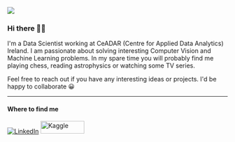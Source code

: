 ![](https://komarev.com/ghpvc/?username=vkasojhaa)

### Hi there 👋🏻

I'm a Data Scientist working at CeADAR (Centre for Applied Data Analytics) Ireland. I am passionate about solving interesting Computer Vision and Machine Learning problems. In my spare time you will probably find me playing chess, reading astrophysics or watching some TV series.

Feel free to reach out if you have any interesting ideas or projects. I'd be happy to collaborate 😀

<hr>

<h4>Where to find me</h4>
<a href="https://www.linkedin.com/in/vikasojha7" target="_blank"><img alt="LinkedIn" src="https://img.shields.io/badge/linkedin-%230077B5.svg?&style=for-the-badge&logo=linkedin&logoColor=white" /></a> 
<a href="https://www.kaggle.com/vikasojha98" target="_blank"><img alt="Kaggle" src="https://chartio.com/images/blog/top-7-places-to-find-data-online/kaggle-300x136.png" height=29, width=100/></a> 
</p>

